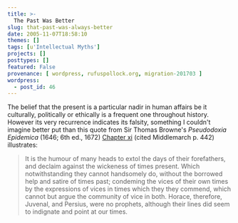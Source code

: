 ```yaml
---
title: >-
  The Past Was Better
slug: that-past-was-always-better
date: 2005-11-07T18:58:10
themes: []
tags: [u'Intellectual Myths']
projects: []
posttypes: []
featured: False
provenance: [ wordpress, rufuspollock.org, migration-201703 ]
wordpress:
  - post_id: 46
---
```


<p>
	The belief that the present is a particular nadir in human affairs be it culturally, politically or ethically is a frequent one throughout history. However its very recurrence indicates its falsity, something I couldn't imagine better put than this quote from Sir Thomas Browne's <em>Pseudodoxia Epidemica</em> (1646; 6th ed., 1672) <a href="http://penelope.uchicago.edu/pseudodoxia/pseudo16.html">Chapter xi</a>  (cited Middlemarch p. 442) illustrates:
</p>
<blockquote>
<p>
	It is the humour of many heads to extol the days of their forefathers, and declaim against the wickeness of times present. Which notwithstanding they cannot handsomely do, without the borrowed help and satire of times past; condeming the vices of their own times by the expressions of vices in times which they they commend, which cannot but argue the community of vice in both. Horace, therefore, Juvenal, and Persius, were no prophets, although their lines did seem to indignate and point at our times.
</p></blockquote>

